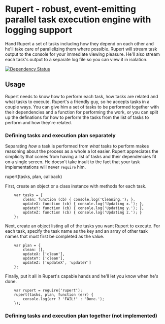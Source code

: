 # Rupert - robust, event-emitting parallel task execution engine with logging support

Hand Rupert a set of tasks including how they depend on each other and he'll take care of parallelizing them where possible. Rupert will stream task output to the console for your immediate viewing pleasure. He'll also stream each task's output to a separate log file so you can view it in isolation.

[![Dependency Status](http://david-dm.org/jhnns/rewire/status.png)](http://david-dm.org/jhnns/rewire)

## Usage

Rupert needs to know how to perform each task, how tasks are related and what tasks to execute. Rupert's a friendly guy, so he accepts tasks in a couple ways. You can give him a set of tasks to be performed together with their dependencies and a function for performing the work, or you can split up the definations for how to perform the tasks from the list of tasks to perform and how they're related.

### Defining tasks and execution plan separately

Separating _how_ a task is performed from _what_ tasks to perform makes reasoning about the process as a whole a lot easier. Rupert appreciates the simplicity that comes from having a list of tasks and their dependencies fit on a single screen. He doesn't take insult to the fact that your task implementations will never `require` him.

rupert(tasks, plan, callback)

First, create an object or a class instance with methods for each task.

		var tasks = {
			clean: function (cb) { console.log('Cleaning.'); },
			updateX: function (cb) { console.log('Updating x.'); },
			updateY: function (cb) { console.log('Updating y.'); },
			updateZ: function (cb) { console.log('Updating z.'); }
		};

Next, create an object listing all of the tasks you want Rupert to execute. For each task, specify the task name as the key and an array of other task names that must first be completed as the value.

		var plan = {
			clean: [],
			updateX: ['clean'],
			updateY: ['clean'],
			updateZ: ['updateX', 'updateY']
		};

Finally, put it all in Rupert's capable hands and he'll let you know when he's done.

		var rupert = require('rupert');
		rupert(tasks, plan, function (err) {
			console.log(err ? 'FAIL!' : 'Done.');
		});

### Defining tasks and execution plan together (not implemented)

